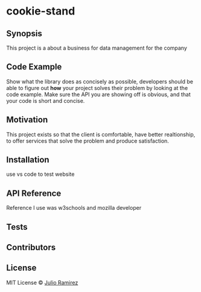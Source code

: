 # cookie-stand

## Synopsis

This project is a about a business for data management for the company

## Code Example

Show what the library does as concisely as possible, developers should be able to figure out **how** your project solves their problem by looking at the code example. Make sure the API you are showing off is obvious, and that your code is short and concise.

## Motivation

This project exists so that the client is comfortable, have better realtionship, to offer services that solve the problem and produce satisfaction.

## Installation

use vs code to test website

## API Reference

Reference I use was w3schools and mozilla developer

## Tests

## Contributors

## License

MIT License &copy; [Julio Ramirez](LICENSE)
